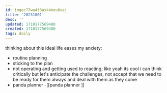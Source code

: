 ```yaml
---
id: inqec77wu4t3ask4neu8xej
title: '20231001'
desc: ''
updated: 1710177569480
created: 1710177569480
tags: daily
---
```

thinking about this ideal life eases my anxiety: 
- routine planning 
- sticking to the plan 
- not operating and getting used to reacting; like yeah its cool i can think critically but let's anticipate the challenges, not accept that we need to be ready for them always and deal with them as they come 
- panda planner 
-[[panda planner ]]